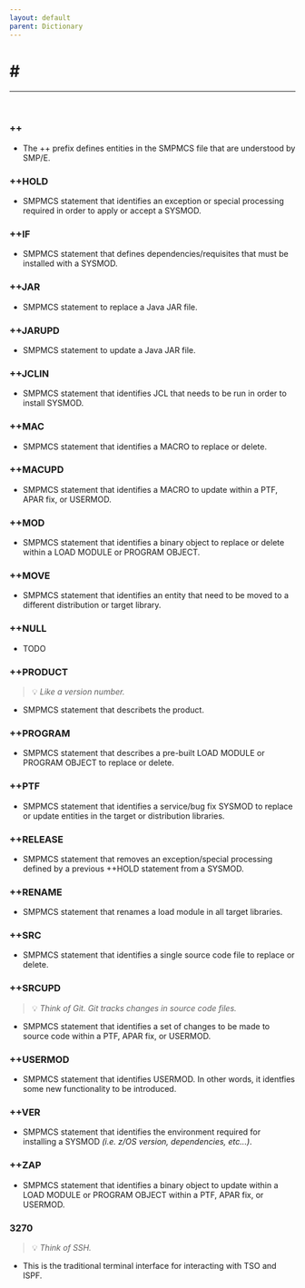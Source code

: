 ```yaml
---
layout: default
parent: Dictionary
---
```


# \#

<hr>
&nbsp;

### ++
* The ++ prefix defines entities in the SMPMCS file that are understood by SMP/E.

### ++HOLD
* SMPMCS statement that identifies an exception or special processing required in order to apply or accept a SYSMOD.

### ++IF
* SMPMCS statement that defines dependencies/requisites that must be installed with a SYSMOD.

### ++JAR
* SMPMCS statement to replace a Java JAR file.

### ++JARUPD
* SMPMCS statement to update a Java JAR file.

### ++JCLIN
* SMPMCS statement that identifies JCL that needs to be run in order to install SYSMOD.

### ++MAC
* SMPMCS statement that identifies a MACRO to replace or delete.

### ++MACUPD
* SMPMCS statement that identifies a MACRO to update within a PTF, APAR fix, or USERMOD.

### ++MOD
* SMPMCS statement that identifies a binary object to replace or delete within a LOAD MODULE or PROGRAM OBJECT.

### ++MOVE
* SMPMCS statement that identifies an entity that need to be moved to a different distribution or target library.

### ++NULL
* TODO

### ++PRODUCT
> 💡 _Like a version number._

* SMPMCS statement that describets the product.

### ++PROGRAM
* SMPMCS statement that describes a pre-built LOAD MODULE or PROGRAM OBJECT to replace or delete.

### ++PTF
* SMPMCS statement that identifies a service/bug fix SYSMOD to replace or update entities in the target or distribution libraries.

### ++RELEASE
* SMPMCS statement that removes an exception/special processing defined by a previous ++HOLD statement from a SYSMOD.

### ++RENAME
* SMPMCS statement that renames a load module in all target libraries.

### ++SRC
* SMPMCS statement that identifies a single source code file to replace or delete.

### ++SRCUPD
> 💡 _Think of Git. Git tracks changes in source code files._

* SMPMCS statement that identifies a set of changes to be made to source code within a PTF, APAR fix, or USERMOD.

### ++USERMOD
* SMPMCS statement that identifies USERMOD. In other words, it identfies some new functionality to be introduced.

### ++VER
* SMPMCS statement that identifies the environment required for installing a SYSMOD _(i.e. z/OS version, dependencies, etc...)_.

### ++ZAP
* SMPMCS statement that identifies a binary object to update within a LOAD MODULE or PROGRAM OBJECT within a PTF, APAR fix, or USERMOD.

### 3270
> 💡 _Think of SSH._

* This is the traditional terminal interface for interacting with TSO and ISPF.
